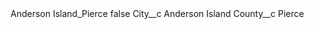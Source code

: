 <?xml version="1.0" encoding="UTF-8"?>
<CustomMetadata xmlns="http://soap.sforce.com/2006/04/metadata" xmlns:xsi="http://www.w3.org/2001/XMLSchema-instance" xmlns:xsd="http://www.w3.org/2001/XMLSchema">
    <label>Anderson Island_Pierce</label>
    <protected>false</protected>
    <values>
        <field>City__c</field>
        <value xsi:type="xsd:string">Anderson Island</value>
    </values>
    <values>
        <field>County__c</field>
        <value xsi:type="xsd:string">Pierce</value>
    </values>
</CustomMetadata>
